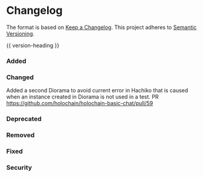 # Changelog
The format is based on [Keep a Changelog](https://keepachangelog.com/en/1.0.0/).
This project adheres to [Semantic Versioning](https://semver.org/spec/v2.0.0.html).

{{ version-heading }}

### Added

### Changed
Added a second Diorama to avoid current error in Hachiko that is caused when an instance created in Diorama is not used in a test. PR https://github.com/holochain/holochain-basic-chat/pull/59 
### Deprecated

### Removed

### Fixed

### Security
